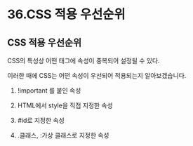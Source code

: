 # 36.CSS 적용 우선순위

## CSS 적용 우선순위

CSS의 특성상 어떤 태그에 속성이 중복되어 설정될 수 있다.

이러한 때에 CSS는 어떤 속성이 우선되어 적용되는지 알아보겠습니다.

1. !important 를 붙인 속성

2. HTML에서 style을 직접 지정한 속성

3. #id로 지정한 속성

4. .클래스, :가상 클래스로 지정한 속성